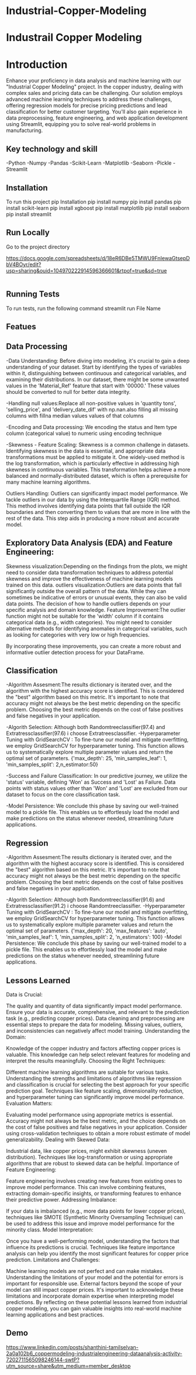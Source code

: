 # Industrial-Copper-Modeling


# Industrail Copper Modeling

# Introduction
Enhance your proficiency in data analysis and machine learning with our "Industrial Copper Modeling" project. In the copper industry, dealing with complex sales and pricing data can be challenging. Our solution employs advanced machine learning techniques to address these challenges, offering regression models for precise pricing predictions and lead classification for better customer targeting. You'll also gain experience in data preprocessing, feature engineering, and web application development using Streamlit, equipping you to solve real-world problems in manufacturing.


## Key technology and skill

-Python
-Numpy
-Pandas
-Scikit-Learn
-Matplotlib
-Seaborn
-Pickle
-Streamlit
## Installation
To run this project pip Installation
pip install numpy
pip install pandas
pip install scikit-learn
pip install xgboost
pip install matplotlib
pip install seaborn
pip install streamlit
    
## Run Locally



Go to the project directory

https://docs.google.com/spreadsheets/d/18eR6DBe5TMWU9FnIewaGtsepDbV4BOyr/edit?usp=sharing&ouid=104970222914596366601&rtpof=true&sd=true
```

```


## Running Tests

To run tests, run the following command
streamlit run File Name

## Featues

## Data Processing

-Data Understanding: Before diving into modeling, it's crucial to gain a deep understanding of your dataset. Start by identifying the types of variables within it, distinguishing between continuous and categorical variables, and examining their distributions. In our dataset, there might be some unwanted values in the 'Material_Ref' feature that start with '00000.' These values should be converted to null for better data integrity.

-Handling null values:Replace all non-positive values in 'quantity tons', 'selling_price', and 'delivery_date_dif' with np.nan.also filling all missing columns with fillna median values values of that columns

-Encoding and Data processing: We encoding the status and Item type column (categorical value) to numeric using encoding technique

-Skewness - Feature Scaling: Skewness is a common challenge in datasets. Identifying skewness in the data is essential, and appropriate data transformations must be applied to mitigate it. One widely-used method is the log transformation, which is particularly effective in addressing high skewness in continuous variables. This transformation helps achieve a more balanced and normally-distributed dataset, which is often a prerequisite for many machine learning algorithms.

Outliers Handling: Outliers can significantly impact model performance. We tackle outliers in our data by using the Interquartile Range (IQR) method. This method involves identifying data points that fall outside the IQR boundaries and then converting them to values that are more in line with the rest of the data. This step aids in producing a more robust and accurate model.

## Exploratory Data Analysis (EDA) and Feature Engineering:
Skewness visualization:Depending on the findings from the plots, we might need to consider data transformation techniques to address potential skewness and improve the effectiveness of machine learning models trained on this data.
outliers visualization:Outliers are data points that fall significantly outside the overall pattern of the data. While they can sometimes be indicative of errors or unusual events, they can also be valid data points. The decision of how to handle outliers depends on your specific analysis and domain knowledge.
Feature Improvement:The outlier function might not be suitable for the 'width' column if it contains categorical data (e.g., width categories). You might need to consider alternative methods for identifying anomalies in categorical variables, such as looking for categories with very low or high frequencies.

By incorporating these improvements, you can create a more robust and informative outlier detection process for your DataFrame.

## Classification

-Algorithm Assesment:The results dictionary is iterated over, and the algorithm with the highest accuracy score is identified. This is considered the "best" algorithm based on this metric.
It's important to note that accuracy might not always be the best metric depending on the specific problem. Choosing the best metric depends on the cost of false positives and false negatives in your application.

-Algorith Selection:
Although both Randomtreeclassifier(97.4) and Extratressclassifier(97.6) i choose Extratreesclassifier.
-Hyperparameter Tuning with GridSearchCV : To fine-tune our model and mitigate overfitting, we employ GridSearchCV  for hyperparameter tuning. This function allows us to systematically explore multiple parameter values and return the optimal set of parameters. {'max_depth': 25, 'min_samples_leaf': 1, 'min_samples_split': 2,n_estimator:50}

-Success and Failure Classification: In our predictive journey, we utilize the 'status' variable, defining 'Won' as Success and 'Lost' as Failure. Data points with status values other than 'Won' and 'Lost' are excluded from our dataset to focus on the core classification task.

-Model Persistence: We conclude this phase by saving our well-trained model to a pickle file. This enables us to effortlessly load the model and make predictions on the status whenever needed, streamlining future applications.
## Regression
-Algorithm Assesment:The results dictionary is iterated over, and the algorithm with the highest accuracy score is identified. This is considered the "best" algorithm based on this metric.
It's important to note that accuracy might not always be the best metric depending on the specific problem. Choosing the best metric depends on the cost of false positives and false negatives in your application.

-Algorith Selection:
Although both Randomtreeclassifier(91.6) and Extratressclassifier(91.2) i choose Randomtreeclassifier.
-Hyperparameter Tuning with GridSearchCV : To fine-tune our model and mitigate overfitting, we employ GridSearchCV  for hyperparameter tuning. This function allows us to systematically explore multiple parameter values and return the optimal set of parameters. {'max_depth': 20, 'max_features': 'auto', 'min_samples_leaf': 1, 'min_samples_split': 2, 'n_estimators': 100}
-Model Persistence: We conclude this phase by saving our well-trained model to a pickle file. This enables us to effortlessly load the model and make predictions on the status whenever needed, streamlining future applications.
## Lessons Learned

Data is Crucial:

The quality and quantity of data significantly impact model performance. Ensure your data is accurate, comprehensive, and relevant to the prediction task (e.g., predicting copper prices).
Data cleaning and preprocessing are essential steps to prepare the data for modeling. Missing values, outliers, and inconsistencies can negatively affect model training.
Understanding the Domain:

Knowledge of the copper industry and factors affecting copper prices is valuable. This knowledge can help select relevant features for modeling and interpret the results meaningfully.
Choosing the Right Techniques:

Different machine learning algorithms are suitable for various tasks. Understanding the strengths and limitations of algorithms like regression and classification is crucial for selecting the best approach for your specific prediction goal.
Techniques like feature scaling, dimensionality reduction, and hyperparameter tuning can significantly improve model performance.
Evaluation Matters:

Evaluating model performance using appropriate metrics is essential. Accuracy might not always be the best metric, and the choice depends on the cost of false positives and false negatives in your application.
Consider using cross-validation techniques to obtain a more robust estimate of model generalizability.
Dealing with Skewed Data:

Industrial data, like copper prices, might exhibit skewness (uneven distribution). Techniques like log-transformation or using appropriate algorithms that are robust to skewed data can be helpful.
Importance of Feature Engineering:

Feature engineering involves creating new features from existing ones to improve model performance. This can involve combining features, extracting domain-specific insights, or transforming features to enhance their predictive power.
Addressing Imbalance:

If your data is imbalanced (e.g., more data points for lower copper prices), techniques like SMOTE (Synthetic Minority Oversampling Technique) can be used to address this issue and improve model performance for the minority class.
Model Interpretation:

Once you have a well-performing model, understanding the factors that influence its predictions is crucial. Techniques like feature importance analysis can help you identify the most significant features for copper price prediction.
Limitations and Challenges:

Machine learning models are not perfect and can make mistakes. Understanding the limitations of your model and the potential for errors is important for responsible use.
External factors beyond the scope of your model can still impact copper prices. It's important to acknowledge these limitations and incorporate domain expertise when interpreting model predictions.
By reflecting on these potential lessons learned from industrial copper modeling, you can gain valuable insights into real-world machine learning applications and best practices.


## Demo

https://www.linkedin.com/posts/shanthini-tamilselvan-2a0a102b6_coppermodeling-industrialengineering-dataanalysis-activity-7202711565098246144-swtP?utm_source=share&utm_medium=member_desktop

